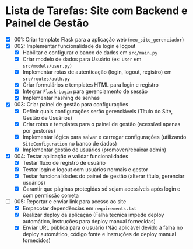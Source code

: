 # Lista de Tarefas: Site com Backend e Painel de Gestão

- [X] 001: Criar template Flask para a aplicação web (`meu_site_gerenciador`)
- [X] 002: Implementar funcionalidade de login e logout
  - [X] Habilitar e configurar o banco de dados em `src/main.py`
  - [X] Criar modelo de dados para Usuário (ex: `User` em `src/models/user.py`)
  - [X] Implementar rotas de autenticação (login, logout, registro) em `src/routes/auth.py`
  - [X] Criar formulários e templates HTML para login e registro
  - [X] Integrar `Flask-Login` para gerenciamento de sessão
  - [X] Implementar hashing de senhas
- [X] 003: Criar painel de gestão para configurações
  - [X] Definir quais configurações serão gerenciáveis (Título do Site, Gestão de Usuários)
  - [X] Criar rotas e templates para o painel de gestão (acessível apenas por gestores)
  - [X] Implementar lógica para salvar e carregar configurações (utilizando `SiteConfiguration` no banco de dados)
  - [X] Implementar gestão de usuários (promover/rebaixar admin)
- [X] 004: Testar aplicação e validar funcionalidades
  - [X] Testar fluxo de registro de usuário
  - [X] Testar login e logout com usuários normais e gestor
  - [X] Testar funcionalidades do painel de gestão (alterar título, gerenciar usuários)
  - [X] Garantir que páginas protegidas só sejam acessíveis após login e com permissão correta
- [ ] 005: Reportar e enviar link para acesso ao site
  - [X] Empacotar dependências em `requirements.txt`
  - [X] Realizar deploy da aplicação (Falha técnica impede deploy automático, instruções para deploy manual fornecidas)
  - [X] Enviar URL pública para o usuário (Não aplicável devido à falha no deploy automático, código fonte e instruções de deploy manual fornecidos)
